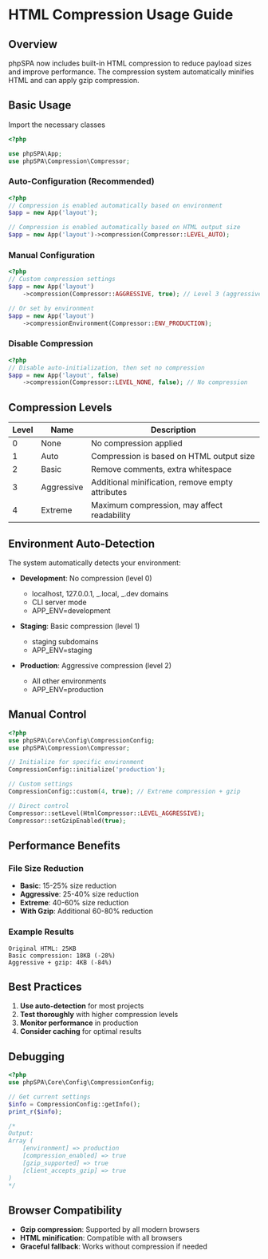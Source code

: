 # HTML Compression Usage Guide

## Overview

phpSPA now includes built-in HTML compression to reduce payload sizes and improve performance. The compression system automatically minifies HTML and can apply gzip compression.

## Basic Usage

Import the necessary classes

```php
<?php

use phpSPA\App;
use phpSPA\Compression\Compressor;
```

### Auto-Configuration (Recommended)

```php
<?php
// Compression is enabled automatically based on environment
$app = new App('layout');

// Compression is enabled automatically based on HTML output size
$app = new App('layout')->compression(Compressor::LEVEL_AUTO);
```

### Manual Configuration

```php
<?php
// Custom compression settings
$app = new App('layout')
    ->compression(Compressor::AGGRESSIVE, true); // Level 3 (aggressive), gzip enabled

// Or set by environment
$app = new App('layout')
    ->compressionEnvironment(Compressor::ENV_PRODUCTION);
```

### Disable Compression

```php
<?php
// Disable auto-initialization, then set no compression
$app = new App('layout', false)
    ->compression(Compressor::LEVEL_NONE, false); // No compression
```

## Compression Levels

| Level | Name       | Description                                      |
| ----- | ---------- | ------------------------------------------------ |
| 0     | None       | No compression applied                           |
| 1     | Auto       | Compression is based on HTML output size         |
| 2     | Basic      | Remove comments, extra whitespace                |
| 3     | Aggressive | Additional minification, remove empty attributes |
| 4     | Extreme    | Maximum compression, may affect readability      |

## Environment Auto-Detection

The system automatically detects your environment:

-  **Development**: No compression (level 0)

   -  localhost, 127.0.0.1, _.local, _.dev domains
   -  CLI server mode
   -  APP_ENV=development

-  **Staging**: Basic compression (level 1)

   -  staging subdomains
   -  APP_ENV=staging

-  **Production**: Aggressive compression (level 2)
   -  All other environments
   -  APP_ENV=production

## Manual Control

```php
<?php
use phpSPA\Core\Config\CompressionConfig;
use phpSPA\Compression\Compressor;

// Initialize for specific environment
CompressionConfig::initialize('production');

// Custom settings
CompressionConfig::custom(4, true); // Extreme compression + gzip

// Direct control
Compressor::setLevel(HtmlCompressor::LEVEL_AGGRESSIVE);
Compressor::setGzipEnabled(true);
```

## Performance Benefits

### File Size Reduction

-  **Basic**: 15-25% size reduction
-  **Aggressive**: 25-40% size reduction
-  **Extreme**: 40-60% size reduction
-  **With Gzip**: Additional 60-80% reduction

### Example Results

```
Original HTML: 25KB
Basic compression: 18KB (-28%)
Aggressive + gzip: 4KB (-84%)
```

## Best Practices

1. **Use auto-detection** for most projects
2. **Test thoroughly** with higher compression levels
3. **Monitor performance** in production
4. **Consider caching** for optimal results

## Debugging

```php
<?php
use phpSPA\Core\Config\CompressionConfig;

// Get current settings
$info = CompressionConfig::getInfo();
print_r($info);

/*
Output:
Array (
    [environment] => production
    [compression_enabled] => true
    [gzip_supported] => true
    [client_accepts_gzip] => true
)
*/
```

## Browser Compatibility

-  **Gzip compression**: Supported by all modern browsers
-  **HTML minification**: Compatible with all browsers
-  **Graceful fallback**: Works without compression if needed
